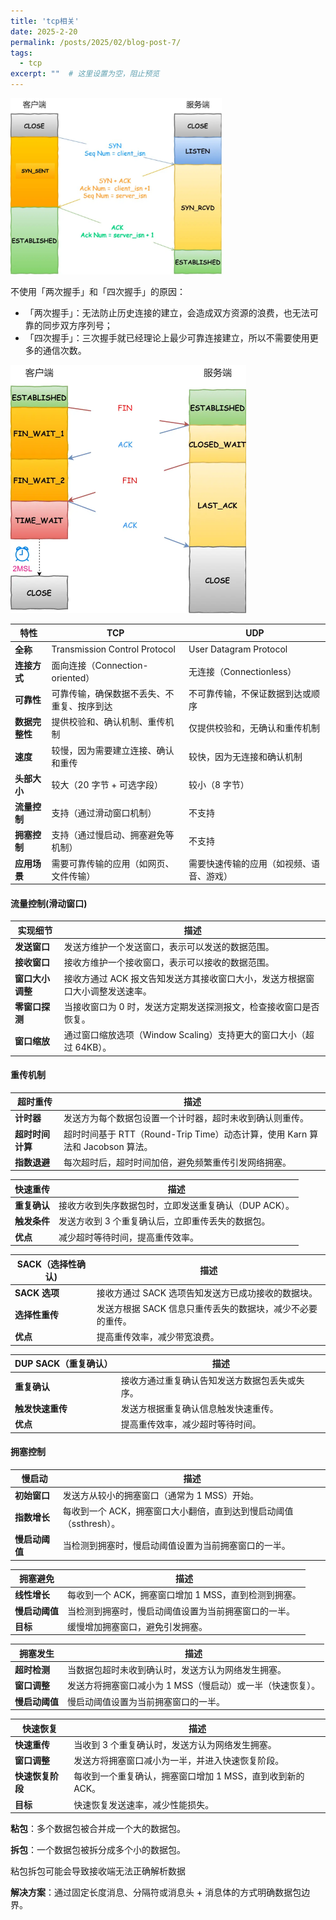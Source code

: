 ```yaml
---
title: 'tcp相关'
date: 2025-2-20
permalink: /posts/2025/02/blog-post-7/
tags:
  - tcp
excerpt: ""  # 这里设置为空，阻止预览
---
```




<img src="static\tcp三次握手.png" style="zoom: 33%;" />

不使用「两次握手」和「四次握手」的原因：

- 「两次握手」：无法防止历史连接的建立，会造成双方资源的浪费，也无法可靠的同步双方序列号；
- 「四次握手」：三次握手就已经理论上最少可靠连接建立，所以不需要使用更多的通信次数。

<img src="static\tcp挥手.png" style="zoom: 50%;" />

| 特性           | TCP                                        | UDP                                      |
| -------------- | ------------------------------------------ | ---------------------------------------- |
| **全称**       | Transmission Control Protocol              | User Datagram Protocol                   |
| **连接方式**   | 面向连接（Connection-oriented）            | 无连接（Connectionless）                 |
| **可靠性**     | 可靠传输，确保数据不丢失、不重复、按序到达 | 不可靠传输，不保证数据到达或顺序         |
| **数据完整性** | 提供校验和、确认机制、重传机制             | 仅提供校验和，无确认和重传机制           |
| **速度**       | 较慢，因为需要建立连接、确认和重传         | 较快，因为无连接和确认机制               |
| **头部大小**   | 较大（20 字节 + 可选字段）                 | 较小（8 字节）                           |
| **流量控制**   | 支持（通过滑动窗口机制）                   | 不支持                                   |
| **拥塞控制**   | 支持（通过慢启动、拥塞避免等机制）         | 不支持                                   |
| **应用场景**   | 需要可靠传输的应用（如网页、文件传输）     | 需要快速传输的应用（如视频、语音、游戏） |





#### 流量控制(滑动窗口)

| 实现细节         | 描述                                                         |
| ---------------- | ------------------------------------------------------------ |
| **发送窗口**     | 发送方维护一个发送窗口，表示可以发送的数据范围。             |
| **接收窗口**     | 接收方维护一个接收窗口，表示可以接收的数据范围。             |
| **窗口大小调整** | 接收方通过 ACK 报文告知发送方其接收窗口大小，发送方根据窗口大小调整发送速率。 |
| **零窗口探测**   | 当接收窗口为 0 时，发送方定期发送探测报文，检查接收窗口是否恢复。 |
| **窗口缩放**     | 通过窗口缩放选项（Window Scaling）支持更大的窗口大小（超过 64KB）。 |





#### 重传机制

| 超时重传         | 描述                                                         |
| ---------------- | ------------------------------------------------------------ |
| **计时器**       | 发送方为每个数据包设置一个计时器，超时未收到确认则重传。     |
| **超时时间计算** | 超时时间基于 RTT（Round-Trip Time）动态计算，使用 Karn 算法和 Jacobson 算法。 |
| **指数退避**     | 每次超时后，超时时间加倍，避免频繁重传引发网络拥塞。         |

| 快速重传     | 描述                                                  |
| ------------ | ----------------------------------------------------- |
| **重复确认** | 接收方收到失序数据包时，立即发送重复确认（DUP ACK）。 |
| **触发条件** | 发送方收到 3 个重复确认后，立即重传丢失的数据包。     |
| **优点**     | 减少超时等待时间，提高重传效率。                      |

| SACK（选择性确认) | 描述                                                       |
| ----------------- | ---------------------------------------------------------- |
| **SACK 选项**     | 接收方通过 SACK 选项告知发送方已成功接收的数据块。         |
| **选择性重传**    | 发送方根据 SACK 信息只重传丢失的数据块，减少不必要的重传。 |
| **优点**          | 提高重传效率，减少带宽浪费。                               |

| DUP SACK（重复确认） | 描述                                           |
| -------------------- | ---------------------------------------------- |
| **重复确认**         | 接收方通过重复确认告知发送方数据包丢失或失序。 |
| **触发快速重传**     | 发送方根据重复确认信息触发快速重传。           |
| **优点**             | 提高重传效率，减少超时等待时间。               |





#### 拥塞控制

| 慢启动         | 描述                                                         |
| -------------- | ------------------------------------------------------------ |
| **初始窗口**   | 发送方从较小的拥塞窗口（通常为 1 MSS）开始。                 |
| **指数增长**   | 每收到一个 ACK，拥塞窗口大小翻倍，直到达到慢启动阈值（ssthresh）。 |
| **慢启动阈值** | 当检测到拥塞时，慢启动阈值设置为当前拥塞窗口的一半。         |

| 拥塞避免       | 描述                                                 |
| -------------- | ---------------------------------------------------- |
| **线性增长**   | 每收到一个 ACK，拥塞窗口增加 1 MSS，直到检测到拥塞。 |
| **慢启动阈值** | 当检测到拥塞时，慢启动阈值设置为当前拥塞窗口的一半。 |
| **目标**       | 缓慢增加拥塞窗口，避免引发拥塞。                     |

| 拥塞发生       | 描述                                                       |
| -------------- | ---------------------------------------------------------- |
| **超时检测**   | 当数据包超时未收到确认时，发送方认为网络发生拥塞。         |
| **窗口调整**   | 发送方将拥塞窗口减小为 1 MSS（慢启动）或一半（快速恢复）。 |
| **慢启动阈值** | 慢启动阈值设置为当前拥塞窗口的一半。                       |

| 快速恢复         | 描述                                                       |
| ---------------- | ---------------------------------------------------------- |
| **快速重传**     | 当收到 3 个重复确认时，发送方认为网络发生拥塞。            |
| **窗口调整**     | 发送方将拥塞窗口减小为一半，并进入快速恢复阶段。           |
| **快速恢复阶段** | 每收到一个重复确认，拥塞窗口增加 1 MSS，直到收到新的 ACK。 |
| **目标**         | 快速恢复发送速率，减少性能损失。                           |



**粘包**：多个数据包被合并成一个大的数据包。

**拆包**：一个数据包被拆分成多个小的数据包。

粘包拆包可能会导致接收端无法正确解析数据

**解决方案**：通过固定长度消息、分隔符或消息头 + 消息体的方式明确数据包边界。

